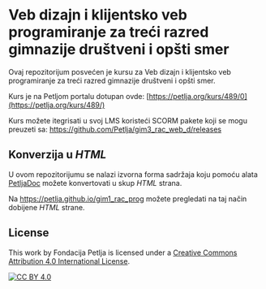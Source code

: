 # Veb dizajn i klijentsko veb programiranje za treći razred gimnazije društveni i opšti smer

Ovaj repozitorijum posvećen je kursu za Veb dizajn i klijentsko veb programiranje za treći razred gimnazije društveni i opšti smer. 

Kurs je na Petljom portalu dotupan ovde: [https://petlja.org/kurs/489/0](https://petlja.org/kurs/489/)

Kurs možete itegrisati u svoj LMS koristeći SCORM pakete koji se mogu preuzeti sa: https://github.com/Petlja/gim3_rac_web_d/releases

## Konverzija u *HTML*

U ovom repozitorijumu se nalazi izvorna forma sadržaja koju pomoću alata [PetljaDoc](https://github.com/Petlja/PetljaDoc) možete konvertovati u skup *HTML* strana.

Na https://petlja.github.io/gim1_rac_prog možete pregledati na taj način dobijene *HTML* strane.

## License

This work by Fondacija Petlja is licensed under a
[Creative Commons Attribution 4.0 International License][cc-by].

[![CC BY 4.0][cc-by-image]][cc-by]

[cc-by]: http://creativecommons.org/licenses/by/4.0/
[cc-by-image]: https://i.creativecommons.org/l/by/4.0/88x31.png

